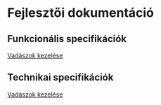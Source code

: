 # Fejlesztői dokumentáció

## Funkcionális specifikációk
[Vadászok kezelése](hunter-functional-spec.md)

## Technikai specifikációk
[Vadászok kezelése](hunter-technical-spec.md)